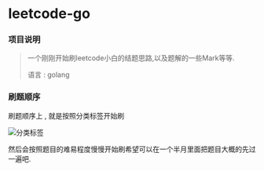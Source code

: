 # leetcode-go

### 项目说明

>  一个刚刚开始刷leetcode小白的结题思路,以及题解的一些Mark等等.
>
> 语言 :  golang

### 刷题顺序



刷题顺序上 , 就是按照分类标签开始刷

![分类标签](https://tva1.sinaimg.cn/large/007S8ZIlgy1ghbbjyjbhej30mn06z0uk.jpg)

然后会按照题目的难易程度慢慢开始刷希望可以在一个半月里面把题目大概的先过一遍吧.

